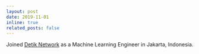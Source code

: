 ```yaml
---
layout: post
date: 2019-11-01
inline: true
related_posts: false
---
```


Joined [Detik Network](https://en.wikipedia.org/wiki/Detik.com) as a Machine Learning Engineer in Jakarta, Indonesia.
